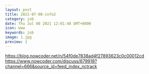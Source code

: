 ```yaml
---
layout: post
title: 2021-07-08-info2
category: job
date: Thu Jul 08 2021 12:01:48 GMT+0800
icon: www
keywords: job
image: 1.jpg
preview: 1
---
```

https://blog.nowcoder.net/n/54f0de7838ad4f27893623c0c00012cd
https://www.nowcoder.com/discuss/679918?channel=666&source_id=feed_index_nctrack